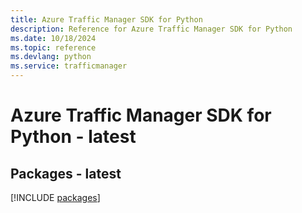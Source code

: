 ```yaml
---
title: Azure Traffic Manager SDK for Python
description: Reference for Azure Traffic Manager SDK for Python
ms.date: 10/18/2024
ms.topic: reference
ms.devlang: python
ms.service: trafficmanager
---
```

# Azure Traffic Manager SDK for Python - latest
## Packages - latest
[!INCLUDE [packages](traffic-manager-index.md)]